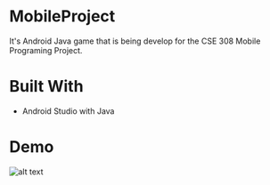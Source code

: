 # MobileProject

It's Android Java game that is being develop for the CSE 308 Mobile Programing Project. 

# Built With

- Android Studio with Java

# Demo 
![alt text](https://www.hizliresim.com/hfu1vlk)
